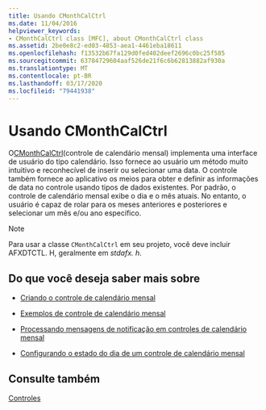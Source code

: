 ```yaml
---
title: Usando CMonthCalCtrl
ms.date: 11/04/2016
helpviewer_keywords:
- CMonthCalCtrl class [MFC], about CMonthCalCtrl class
ms.assetid: 2be0e8c2-ed03-4853-aea1-4461eba18611
ms.openlocfilehash: f13532b67fa129d0fed402deef2696c0bc25f585
ms.sourcegitcommit: 63784729604aaf526de21f6c6b62813882af930a
ms.translationtype: MT
ms.contentlocale: pt-BR
ms.lasthandoff: 03/17/2020
ms.locfileid: "79441938"
---
```

# <a name="using-cmonthcalctrl"></a>Usando CMonthCalCtrl

O[CMonthCalCtrl](../mfc/reference/cmonthcalctrl-class.md)(controle de calendário mensal) implementa uma interface de usuário do tipo calendário. Isso fornece ao usuário um método muito intuitivo e reconhecível de inserir ou selecionar uma data. O controle também fornece ao aplicativo os meios para obter e definir as informações de data no controle usando tipos de dados existentes. Por padrão, o controle de calendário mensal exibe o dia e o mês atuais. No entanto, o usuário é capaz de rolar para os meses anteriores e posteriores e selecionar um mês e/ou ano específico.

> [!NOTE]
>  Para usar a classe `CMonthCalCtrl` em seu projeto, você deve incluir AFXDTCTL. H, geralmente em *stdafx. h*.

## <a name="what-do-you-want-to-know-more-about"></a>Do que você deseja saber mais sobre

- [Criando o controle de calendário mensal](../mfc/creating-the-month-calendar-control.md)

- [Exemplos de controle de calendário mensal](../mfc/month-calendar-control-examples.md)

- [Processando mensagens de notificação em controles de calendário mensal](../mfc/processing-notification-messages-in-month-calendar-controls.md)

- [Configurando o estado do dia de um controle de calendário mensal](../mfc/setting-the-day-state-of-a-month-calendar-control.md)

## <a name="see-also"></a>Consulte também

[Controles](../mfc/controls-mfc.md)
